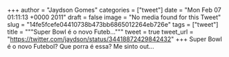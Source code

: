 
+++
author = "Jaydson Gomes"
categories = ["tweet"]
date = "Mon Feb 07 01:11:13 +0000 2011"
draft = false
image = "No media found for this Tweet"
slug = "14fe5fcefe04410738b473bb6865012264eb726e"
tags = ["tweet"]
title = """Super Bowl é o novo Futeb..."""
tweet = true
tweet_url = "https://twitter.com/jaydson/status/34418872429842432"
+++
Super Bowl é o novo Futebol? Que porra é essa? Me sinto out...
